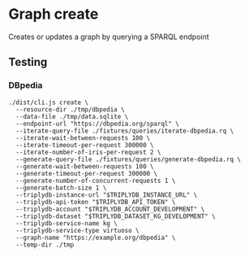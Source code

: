# Graph create

Creates or updates a graph by querying a SPARQL endpoint

## Testing

### DBpedia

    ./dist/cli.js create \
      --resource-dir ./tmp/dbpedia \
      --data-file ./tmp/data.sqlite \
      --endpoint-url "https://dbpedia.org/sparql" \
      --iterate-query-file ./fixtures/queries/iterate-dbpedia.rq \
      --iterate-wait-between-requests 100 \
      --iterate-timeout-per-request 300000 \
      --iterate-number-of-iris-per-request 2 \
      --generate-query-file ./fixtures/queries/generate-dbpedia.rq \
      --generate-wait-between-requests 100 \
      --generate-timeout-per-request 300000 \
      --generate-number-of-concurrent-requests 1 \
      --generate-batch-size 1 \
      --triplydb-instance-url "$TRIPLYDB_INSTANCE_URL" \
      --triplydb-api-token "$TRIPLYDB_API_TOKEN" \
      --triplydb-account "$TRIPLYDB_ACCOUNT_DEVELOPMENT" \
      --triplydb-dataset "$TRIPLYDB_DATASET_KG_DEVELOPMENT" \
      --triplydb-service-name kg \
      --triplydb-service-type virtuoso \
      --graph-name "https://example.org/dbpedia" \
      --temp-dir ./tmp
